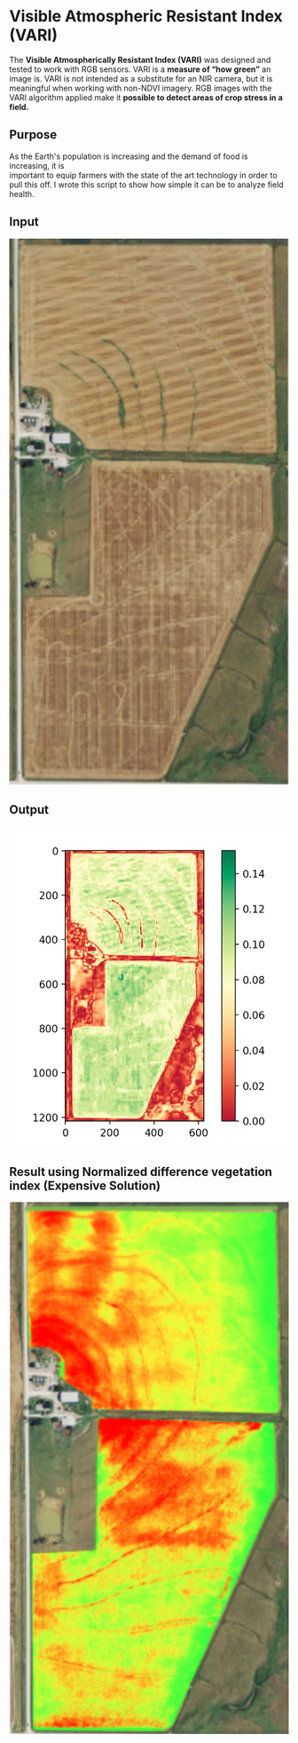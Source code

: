 # Visible Atmospheric Resistant Index (VARI)

The **Visible Atmospherically Resistant Index (VARI)** was designed and tested to work with RGB sensors.
VARI is a **measure of “how green”** an image is. VARI is not intended as a substitute for an NIR camera,
but it is meaningful when working with non-NDVI imagery. RGB images with the VARI algorithm applied
make it **possible to detect areas of crop stress in a field.**


## Purpose

As the Earth's population is increasing and the demand of food is increasing, it is  
important to equip farmers with the state of the art technology in order to pull this off.
I wrote this script to show how simple it can be to analyze field health.


## Input
![This is an image](https://raw.githubusercontent.com/Mario5648/Visible_Atmospheric_Resistant_Index/main/test_images/test1.png)  


## Output
![This is an image](https://raw.githubusercontent.com/Mario5648/Visible_Atmospheric_Resistant_Index/main/images/example_output.png)  


## Result using Normalized difference vegetation index (Expensive Solution)
![This is an image](https://raw.githubusercontent.com/Mario5648/Visible_Atmospheric_Resistant_Index/main/images/actual_result.png) 
